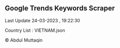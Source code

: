 

## Google Trends Keywords Scraper 
 
Last Update 24-03-2023 , 19:22:30

Country List :
VIETNAM.json



© Abdul Muttaqin 
